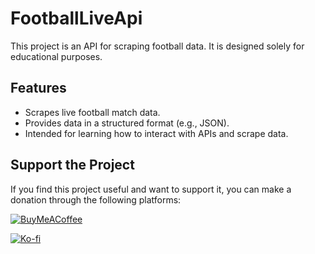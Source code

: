 # FootballLiveApi

This project is an API for scraping football data. It is designed solely for educational purposes.

## Features

- Scrapes live football match data.
- Provides data in a structured format (e.g., JSON).
- Intended for learning how to interact with APIs and scrape data.

## Support the Project

If you find this project useful and want to support it, you can make a donation through the following platforms:

[![BuyMeACoffee](https://blogger.googleusercontent.com/img/a/AVvXsEh0esLhpiKR1YUoy2y5hbn5M6SMtdiOwLK4xOHSMy4fIMOXH2fyAY7aJL4ogtOeqvV4YaS-Y-IOlcv4LjP5Oawg6rsLsiE1uqEjtfsapYMEaMYTABpcRj-320h_nbeR4FgpujCokTn9pgPQKw3yLwibBtJentUwrAWHH2R7gCAnTevrs_upnt9l1TyEnATX)](https://buymeacoffee.com/ht3tmyat)

[![Ko-fi](https://ko-fi.com/img/githubbutton_sm.svg)](https://ko-fi.com/ht3tmyat)